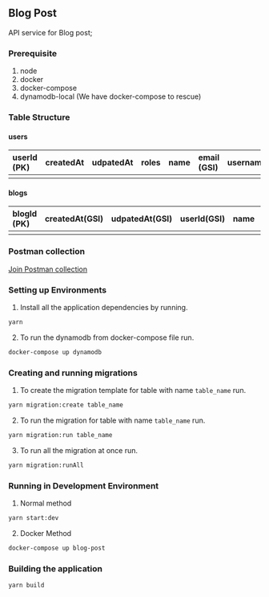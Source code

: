 ## Blog Post

API service for Blog post;

### Prerequisite

1. node
2. docker
3. docker-compose
4. dynamodb-local (We have docker-compose to rescue)

### Table Structure

#### users

| userId (PK) | createdAt | udpatedAt | roles | name | email (GSI) | username | avatarUrl |
| :---------- | :-------- | :-------- | :---- | :--- | :---------- | :------- | :-------- |
|             |           |           |       |      |             |          |           |

#### blogs

| blogId (PK) | createdAt(GSI) | udpatedAt(GSI) | userId(GSI) | name | email (GSI) |
| :---------- | :------------- | :------------- | :---------- | :--- | :---------- |
|             |                |                |             |      |             |

### Postman collection

[Join Postman collection](https://app.getpostman.com/join-team?invite_code=b1232f0b36445d6215d3e7b43e27a397&target_code=b251e64cb94f4f5630fe62375cd4ca8c)

### Setting up Environments

1. Install all the application dependencies by running.

```sh
yarn
```

2. To run the dynamodb from docker-compose file run.

```sh
docker-compose up dynamodb
```

### Creating and running migrations

1. To create the migration template for table with name `table_name` run.

```sh
yarn migration:create table_name
```

2. To run the migration for table with name `table_name` run.

```sh
yarn migration:run table_name
```

3. To run all the migration at once run.

```sh
yarn migration:runAll
```

### Running in Development Environment

1. Normal method

```sh
yarn start:dev
```

2. Docker Method

```sh
docker-compose up blog-post
```

### Building the application

```sh
yarn build
```
